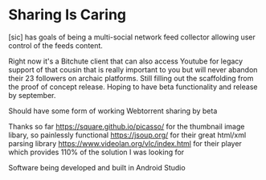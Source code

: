 # Sharing Is Caring

[sic] has goals of being a multi-social network feed collector allowing user control of the feeds content. 

Right now it's a Bitchute client that can also access Youtube for legacy support of that cousin that is really important to you but will never abandon their 23 followers on archaic platforms. Still filling out the scaffolding from the proof of concept release. Hoping to have beta functionality and release by september.

Should have some form of working Webtorrent sharing by beta

Thanks so far
https://square.github.io/picasso/ for the thumbnail image libary, so painlessly functional
https://jsoup.org/ for their great html/xml parsing library
https://www.videolan.org/vlc/index.html for their player which provides 110% of the solution I was looking for

Software being developed and built in Android Studio


